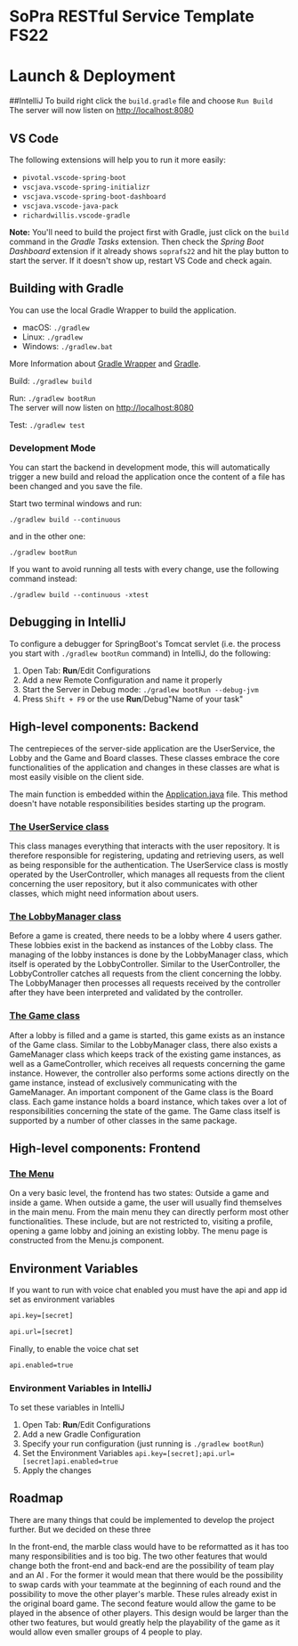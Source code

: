 # SoPra RESTful Service Template FS22


# Launch & Deployment
##IntelliJ
To build right click the `build.gradle` file and choose `Run Build`
<br>The server will now listen on [http://localhost:8080](http://localhost:8080)
## VS Code
The following extensions will help you to run it more easily:
-   `pivotal.vscode-spring-boot`
-   `vscjava.vscode-spring-initializr`
-   `vscjava.vscode-spring-boot-dashboard`
-   `vscjava.vscode-java-pack`
-   `richardwillis.vscode-gradle`

**Note:** You'll need to build the project first with Gradle, just click on the `build` command in the _Gradle Tasks_ extension. Then check the _Spring Boot Dashboard_ extension if it already shows `soprafs22` and hit the play button to start the server. If it doesn't show up, restart VS Code and check again.

## Building with Gradle
You can use the local Gradle Wrapper to build the application.
-   macOS: `./gradlew`
-   Linux: `./gradlew`
-   Windows: `./gradlew.bat`

More Information about [Gradle Wrapper](https://docs.gradle.org/current/userguide/gradle_wrapper.html) and [Gradle](https://gradle.org/docs/).

Build:
`
./gradlew build
`

Run:
`
./gradlew bootRun
`
<br>The server will now listen on [http://localhost:8080](http://localhost:8080)

Test:
`
./gradlew test
`

### Development Mode

You can start the backend in development mode, this will automatically trigger a new build and reload the application
once the content of a file has been changed and you save the file.

Start two terminal windows and run:

`./gradlew build --continuous`

and in the other one:

`./gradlew bootRun`

If you want to avoid running all tests with every change, use the following command instead:

`./gradlew build --continuous -xtest`

## Debugging in IntelliJ
To configure a debugger for SpringBoot's Tomcat servlet (i.e. the process you start with `./gradlew bootRun` command) in IntelliJ,
do the following:

1. Open Tab: **Run**/Edit Configurations
2. Add a new Remote Configuration and name it properly
3. Start the Server in Debug mode: `./gradlew bootRun --debug-jvm`
4. Press `Shift + F9` or the use **Run**/Debug"Name of your task"

## High-level components: Backend
The centrepieces of the server-side application are the UserService, the Lobby and the Game and Board classes. 
These classes embrace the core functionalities of the application and changes in these classes are what is most easily visible on the client side.

The main function is embedded within the [Application.java](src/main/java/ch/uzh/ifi/hase/soprafs22/Application.java) file.
This method doesn't have notable responsibilities besides starting up the program.

### [The UserService class](src/main/java/ch/uzh/ifi/hase/soprafs22/rest/service/UserService.java)
This class manages everything that interacts with the user repository. 
It is therefore responsible for registering, updating and retrieving users, as well as being responsible for the authentication.
The UserService class is mostly operated by the UserController, which manages all requests from the client concerning the user repository,
but it also communicates with other classes, which might need information about users.

### [The LobbyManager class](src/main/java/ch/uzh/ifi/hase/soprafs22/lobby/LobbyManager.java)
Before a game is created, there needs to be a lobby where 4 users gather. These lobbies exist in the backend as instances of the Lobby class.
The managing of the lobby instances is done by the LobbyManager class, which itself is operated by the LobbyController. 
Similar to the UserController, the LobbyController catches all requests from the client concerning the lobby.
The LobbyManager then processes all requests received by the controller after they have been interpreted and validated by the controller.

### [The Game class](src/main/java/ch/uzh/ifi/hase/soprafs22/game/gameInstance/Game.java)
After a lobby is filled and a game is started, this game exists as an instance of the Game class.
Similar to the LobbyManager class, there also exists a GameManager class which keeps track of the existing game instances, as well as a GameController, which receives all requests concerning the game instance.
However, the controller also performs some actions directly on the game instance, instead of exclusively communicating with the GameManager.
An important component of the Game class is the Board class. Each game instance holds a board instance, which takes over a lot of responsibilities concerning the state of the game.
The Game class itself is supported by a number of other classes in the same package.

## High-level components: Frontend

### [The Menu](https://github.com/sopra-fs22-group-13/braendi-dog-client/blob/main/src/components/views/Menu.js)
On a very basic level, the frontend has two states: Outside a game and inside a game. 
When outside a game, the user will usually find themselves in the main menu. From the main menu they can directly perform most other functionalities.
These include, but are not restricted to, visiting a profile, opening a game lobby and joining an existing lobby.
The menu page is constructed from the Menu.js component.

## Environment Variables
If you want to run with voice chat enabled you must have the api and app id set as environment variables
```bash
api.key=[secret]
```
```bash
api.url=[secret]
```
Finally, to enable the voice chat set
```bash
api.enabled=true
```
### Environment Variables in IntelliJ
To set these variables in IntelliJ
1. Open Tab: **Run**/Edit Configurations
2. Add a new Gradle Configuration
3. Specify your run configuration (just running is `./gradlew bootRun`)
4. Set the Environment Variables `api.key=[secret];api.url=[secret]api.enabled=true`
5. Apply the changes



## Roadmap
There are many things that could be implemented to develop the project further. But we decided on these three

In the front-end, the marble class would have to be reformatted as it has too many responsibilities and is too big. 
The two other features that would change both the front-end and  back-end are the possibility of team play and an AI . 
For the former it would mean that there would be the possibility to swap cards with your teammate at the beginning of each round and the possibility to move the other player's marble. These rules already exist in the original board game.
The second feature would allow the game to be played in the absence of other players. This design would be larger than the other two features, but would greatly help the playability of the game as it would allow even smaller groups of 4 people to play.
